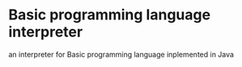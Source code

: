 # Basic programming language interpreter
an interpreter for Basic programming language inplemented in Java
